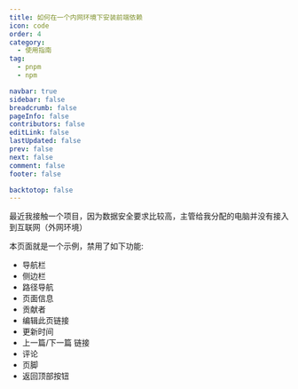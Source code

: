 ```yaml
---
title: 如何在一个内网环境下安装前端依赖
icon: code
order: 4
category:
  - 使用指南
tag:
  - pnpm
  - npm

navbar: true
sidebar: false
breadcrumb: false
pageInfo: false
contributors: false
editLink: false
lastUpdated: false
prev: false
next: false
comment: false
footer: false

backtotop: false
---
```


最近我接触一个项目，因为数据安全要求比较高，主管给我分配的电脑并没有接入到互联网（外网环境）

<!-- more -->

本页面就是一个示例，禁用了如下功能:

- 导航栏
- 侧边栏
- 路径导航
- 页面信息
- 贡献者
- 编辑此页链接
- 更新时间
- 上一篇/下一篇 链接
- 评论
- 页脚
- 返回顶部按钮
